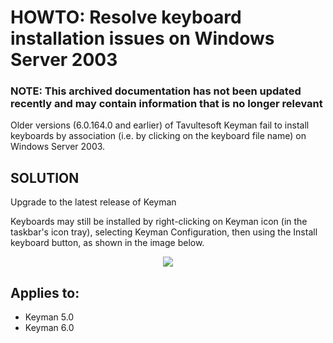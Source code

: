 # HOWTO: Resolve keyboard installation issues on Windows Server 2003

### **NOTE**: This archived documentation has not been updated recently and may contain information that is no longer relevant


<p>
Older versions (6.0.164.0 and earlier) of Tavultesoft Keyman fail to install keyboards by association 
(i.e. by clicking on the keyboard file name) on Windows Server 2003.
</p>

<h2>SOLUTION</h2>

<p>Upgrade to the latest release of Keyman</p>

<p>
Keyboards may still be installed by right-clicking on Keyman icon (in the taskbar's 
icon tray), selecting Keyman Configuration, then using the Install keyboard button, as shown in the image 
below. <br />

<div align=center><img src="/kb/files/kmkb0010/installkbd.jpg"></div>
</p>

## Applies to:
 * Keyman 5.0
 * Keyman 6.0
